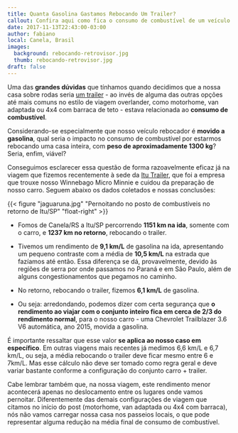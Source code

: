 ```yaml
---
title: Quanta Gasolina Gastamos Rebocando Um Trailer?
callout: Confira aqui como fica o consumo de combustível de um veículo 4x4 a gasolina, ao rebocar um trailer.
date: 2017-11-13T22:43:00-03:00
author: fabiano
local: Canela, Brasil
images:
  background: rebocando-retrovisor.jpg
  thumb: rebocando-retrovisor.jpg
draft: false
---
```


Uma das **grandes dúvidas** que tínhamos quando decidimos que a nossa casa sobre rodas seria [um trailer](https://www.instagram.com/p/BYqxQYEHPTr/?taken-by=6overlanders) - ao invés de alguma das outras opções até mais comuns no estilo de viagem overlander, como motorhome, van adaptada ou 4x4 com barraca de teto - estava relacionada ao **consumo de combustível**.

Considerando-se especialmente que nosso veículo rebocador é **movido a gasolina**, qual seria o impacto no consumo de combustível por estarmos rebocando uma casa inteira, com **peso de aproximadamente 1300 kg**? Seria, enfim, viável?

Conseguimos esclarecer essa questão de forma razoavelmente eficaz já na viagem que fizemos recentemente à sede da [Itu Trailer](http://www.itutrailer.com.br/), que foi a empresa que trouxe nosso Winnebago Micro Minnie e cuidou da preparação de nosso carro. Seguem abaixo os dados coletados e nossas conclusões:

{{< figure "jaguaruna.jpg" "Pernoitando no posto de combustíveis no retorno de Itu/SP" "float-right" >}}

- Fomos de Canela/RS a Itu/SP percorrendo **1151 km na ida**, somente com o carro, e **1237 km no retorno**, rebocando o trailer. 

- Tivemos um rendimento de **9,1 km/L** de gasolina na ida, apresentando um pequeno contraste com a média de **10,5 km/L** na estrada que fazíamos até então. Essa diferença se dá, provavelmente, devido às regiões de serra por onde passamos no Paraná e em São Paulo, além de alguns congestionamentos que pegamos no caminho.

- No retorno, rebocando o trailer, fizemos **6,1 km/L** de gasolina. 

- Ou seja: arredondando, podemos dizer com certa segurança que **o rendimento ao viajar com o conjunto inteiro fica em cerca de 2/3 do rendimento normal**, para o nosso carro - uma Chevrolet Trailblazer 3.6 V6 automática, ano 2015, movida a gasolina.

É importante ressaltar que esse valor **se aplica ao nosso caso em específico**. Em outras viagens mais recentes já medimos 6,6 km/L e 6,7 km/L, ou seja, a média rebocando o trailer deve ficar mesmo entre 6 e 7km/L. Mas esse cálculo não deve ser tomado como regra geral e deve variar bastante conforme a configuração do conjunto carro + trailer.  

Cabe lembrar também que, na nossa viagem, este rendimento menor acontecerá apenas no deslocamento entre os lugares onde vamos pernoitar. Diferentemente das demais configurações de viagem que citamos no início do post (motorhome, van adaptada ou 4x4 com barraca), nós não vamos carregar nossa casa nos passeios locais, o que pode representar alguma redução na média final de consumo de combustível.
